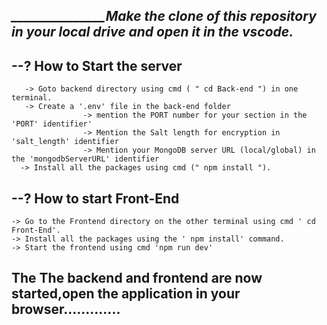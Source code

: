 *_____________________________________________Make the clone of this repository in your local drive and open it in the vscode.______________________________*
------------


 --? How to Start the server 
-
       -> Goto backend directory using cmd ( " cd Back-end ") in one terminal.
       -> Create a '.env' file in the back-end folder
                    -> mention the PORT number for your section in the 'PORT' identifier'
                    -> Mention the Salt length for encryption in 'salt_length' identifier
                    -> Mention your MongoDB server URL (local/global) in the 'mongodbServerURL' identifier          
      -> Install all the packages using cmd (" npm install ").
 

--? How to start Front-End 
-- 
    -> Go to the Frontend directory on the other terminal using cmd ' cd Front-End'.
    -> Install all the packages using the ' npm install' command.
    -> Start the frontend using cmd 'npm run dev'


The The backend and frontend are now started,open the application in your browser.............
---------------------------------------------------------------------- 
